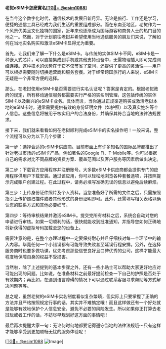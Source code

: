 **老挝eSIM卡怎麽實名[[TG💪+ @esim1088](https://t.me/s/esim1088)]**

在当今这个数字化时代，通信技术的发展日新月异。无论是旅行、工作还是学习，便捷的通信工具已经成为我们生活的重要组成部分。而在东南亚地区，老挝作为一个风景优美且文化独特的国家，近年来也逐渐成为国际游客和商务人士的热门目的地之一。然而，对于计划前往老挝并希望使用当地通信服务的朋友们来说，了解如何在当地实名购买和激活eSIM卡显得尤为重要。

首先，让我们来了解一下什么是eSIM卡。与传统的实体SIM卡不同，eSIM卡是一种嵌入式芯片，可以直接集成到手机或其他支持设备中，无需物理插入即可完成网络连接。这种技术的优势在于它不仅节省了空间，还提供了更高的灵活性——用户可以根据需要随时切换运营商和服务套餐。对于经常跨国旅行的人来说，eSIM卡无疑是一个非常方便的选择。

那么，在老挝使用eSIM卡是否需要进行实名认证呢？答案是肯定的。根据老挝政府的规定，所有移动通信服务都需要实行严格的实名制管理，这包括传统的实体SIM卡以及新兴的eSIM卡业务。具体而言，当你通过正规渠道购买或激活老挝本地的eSIM卡时，通常需要提供有效的身份证明文件（如护照）以及真实姓名等个人信息。这些信息将被用于核实用户的合法身份，并确保其符合当地的法律法规要求。

接下来，我们就来看看如何在老挝顺利完成eSIM卡的实名操作吧！一般来说，整个流程可以分为以下几个步骤：

第一步：选择合适的eSIM卡供应商。目前市面上有许多知名的国际品牌都推出了针对老挝市场的eSIM卡产品，例如著名的Google Fi、T-Mobile等。你可以根据自己的需求对比不同品牌的资费方案、覆盖范围以及客户服务等因素后做出决定。

第二步：下载官方应用程序并注册账号。大多数eSIM卡供应商都会提供专门的应用程序供用户下载安装。通过该应用，你可以轻松地浏览各种套餐选项，并按照提示完成账户创建过程。在此过程中，请务必填写准确无误的信息以避免后续麻烦。

第三步：上传身份证件照片及个人资料。当您准备好了所需的文件之后，只需按照指引上传护照扫描件或者其他形式的身份证明即可。此外，还需填写相关表格以确认您的联系方式和其他必要细节。

第四步：等待审核结果并激活eSIM卡。提交完所有材料之后，系统会自动对您的申请进行审核。如果一切顺利的话，很快就能收到批准通知，并指导您如何正确地将新获得的虚拟号码加载至您的设备上。

需要注意的是，在整个办理过程中一定要保持耐心并且仔细核对每一个环节中的输入内容。毕竟任何一个小错误都有可能导致失败甚至延误行程安排。另外，在选择服务商时也要多做功课，优先考虑那些信誉良好且口碑优秀的公司，这样才能最大程度地保障自身的权益不受损害。

当然啦，除了上述提到的基本步骤之外，还有一些小贴士可以帮助大家更好地应对可能出现的问题。比如说，在准备材料之前最好提前检查一下自己的护照是否处于有效期内；再比如，在遇到语言障碍的情况下可以通过联系客服寻求帮助等方式解决问题等等。

总之呢，虽然老挝的eSIM卡实名制度看似复杂繁琐，但实际上只要掌握了正确的方法并且严格按照规定行事的话，其实并不难搞定哦！而且这样做还有一个好处就是能够有效地保护个人信息安全，避免不必要的风险发生。所以如果你正打算去老挝玩或者工作的话，不妨尽早规划好这方面的事情吧！

最后再次提醒大家一句：无论何时何地都要记得遵守当地的法律法规哦～只有这样才能够享受到更加顺畅无忧的服务体验呢！

[[TG💪+ @esim1088](https://t.me/s/esim1088) ![Image](https://i.postimg.cc/4NQfJmqS/Snipaste-2025-05-13-00-14-12.png)]